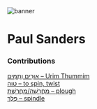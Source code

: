<html><body><img id="banner" src="/sahd/images/banners/banner.png" alt="banner" /></body></html>

# **Paul Sanders**


### Contributions
[אוּרִים וְתֻמִּים – Urim Thummim](../words/Urim_Thummim.md)<br>[טוה – to spin, twist](../words/to_spin,_twist.md)<br>[מַחֲרָשָׁה/מַחֲרֶשֶׁת – plough](../words/plough.md)<br>[פֶּלֶךְ – spindle](../words/spindle.md)<br>